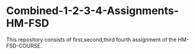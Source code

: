 # Combined-1-2-3-4-Assignments-HM-FSD

This repository consists of first,second,third fourth assignment of the HM-FSD-COURSE.
